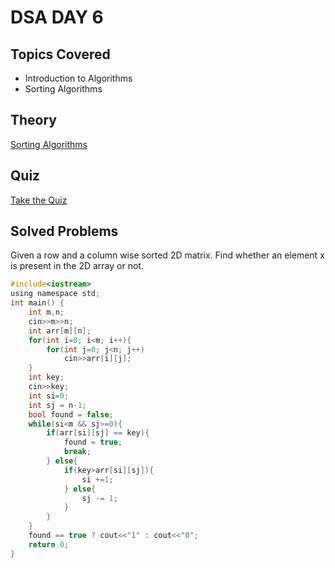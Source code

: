 # DSA DAY 6

## Topics Covered

* Introduction to Algorithms
* Sorting Algorithms

## Theory

[Sorting Algorithms](https://github.com/py93/DSA-for-Interviews-GirlScript-EOP/blob/master/Day%206/Day6.pptx?raw=true)

## Quiz

[Take the Quiz](https://forms.gle/k8bFPqiGBhgcEfFF8)

## Solved Problems

Given a row and a column wise sorted 2D matrix. Find whether an element x is present in the 2D array or not.

```c
#include<iostream>
using namespace std;
int main() {
	int m,n;
	cin>>m>>n;
	int arr[m][n];
	for(int i=0; i<m; i++){
		for(int j=0; j<n; j++)
			cin>>arr[i][j];
	}
	int key;
	cin>>key;
	int si=0; 
	int sj = n-1;
	bool found = false;
	while(si<m && sj>=0){
		if(arr[si][sj] == key){
			found = true;
			break;
		} else{
			if(key>arr[si][sj]){
				si +=1;
			} else{
				sj -= 1;
			}
		}
	}
	found == true ? cout<<"1" : cout<<"0";
	return 0;
}

```
